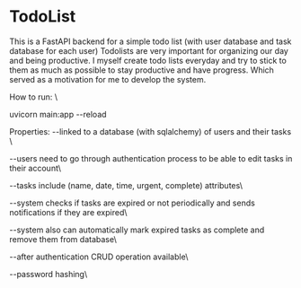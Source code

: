 # TodoList
This is a FastAPI backend for a simple todo list (with user database and task database for each user)
Todolists are very important for organizing our day and being productive. I myself create todo lists everyday and try to stick
to them as much as possible to stay productive and have progress. Which served as a motivation for me to develop the system.

How to run: \

  uvicorn main:app --reload

Properties:
  --linked to a database (with sqlalchemy) of users and their tasks \\
  
  --users need to go through authentication process to be able to edit tasks in their account\\
  
  --tasks include (name, date, time, urgent, complete) attributes\\
  
  --system checks if tasks are expired or not periodically and sends notifications if they are expired\\
  
  --system also can automatically mark expired tasks as complete and remove them from database\\
  
  --after authentication CRUD operation available\\
  
  --password hashing\\
  

